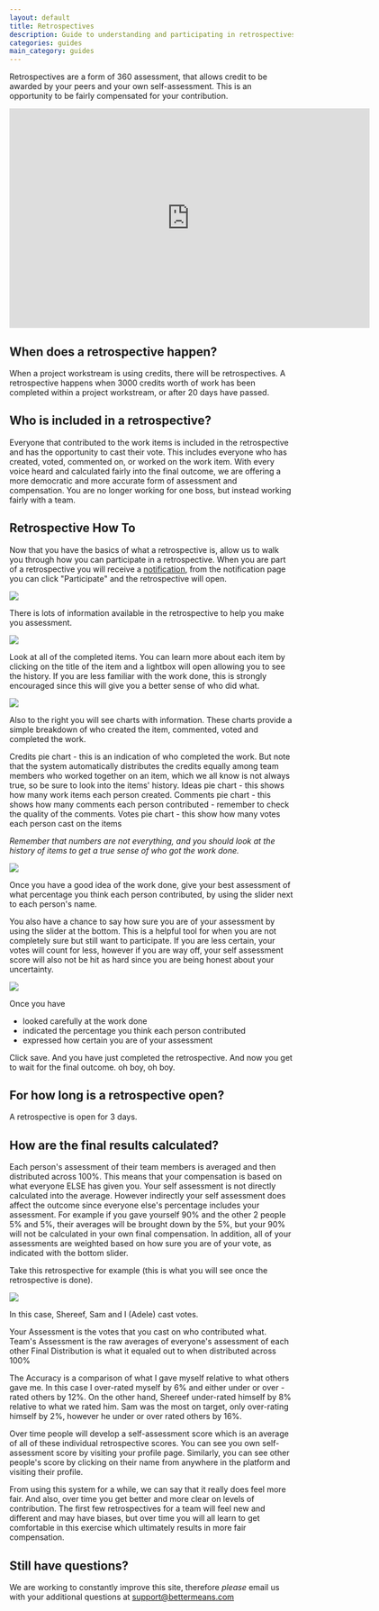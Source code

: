 ```yaml
---
layout: default
title: Retrospectives
description: Guide to understanding and participating in retrospectives
categories: guides
main_category: guides
---
```


Retrospectives are a form of 360 assessment, that allows credit to be awarded by your peers and your own self-assessment. This is an opportunity to be fairly compensated for your contribution.

<object width="640" height="390">
  <param name="movie" value="http://www.youtube.com/v/Fyjn0XQc9jc"></param>
  <param name="allowFullScreen" value="true"></param>
  <embed src="http://www.youtube.com/v/Fyjn0XQc9jc"
  type="application/x-shockwave-flash" allowfullscreen="true"
  width="640" height="390"></embed>
</object>

When does a retrospective happen?
---------------------------------

When a project workstream is using credits, there will be retrospectives. A retrospective happens when 3000 credits worth of work has been completed within a project workstream, or after 20 days have passed.

Who is included in a retrospective?
-----------------------------------

Everyone that contributed to the work items is included in the retrospective and has the opportunity to cast their vote. This includes everyone who has created, voted, commented on, or worked on the work item. With every voice heard and calculated fairly into the final outcome, we are offering a more democratic and more accurate form of assessment and compensation. You are no longer working for one boss, but instead working fairly with a team.

Retrospective How To
--------------------

Now that you have the basics of what a retrospective is, allow us to walk you through how you can participate in a retrospective.
When you are part of a retrospective you will receive a [notification](/notifications), from the notification page you can click "Participate" and the retrospective will open. 

![](/images/retro-note-f.png)

There is lots of information available in the retrospective to help you make you assessment.

![](/images/retro1-f.png)

Look at all of the completed items. You can learn more about each item by clicking on the title of the item and a lightbox will open allowing you to see the history. If you are less familiar with the work done, this is strongly encouraged since this will give you a better sense of who did what. 

![](/images/retro5-f.png)

Also to the right you will see charts with information. These charts provide a simple breakdown of who created the item, commented, voted and completed the work.

Credits pie chart - this is an indication of who completed the work. But note that the system automatically distributes the credits equally among team members who worked together on an item, which we all know is not always true, so be sure to look into the items' history.
Ideas pie chart - this shows how many work items each person created.
Comments pie chart - this shows how many comments each person contributed - remember to check the quality of the comments.
Votes pie chart - this show how many votes each person cast on the items

_Remember that numbers are not everything, and you should look at the history of items to get a true sense of who got the work done._

![](/images/retro4-f.png)


Once you have a good idea of the work done, give your best assessment of what percentage you think each person contributed, by using the slider next to each person's name.

You also have a chance to say how sure you are of your assessment by using the slider at the bottom. This is a helpful tool for when you are not completely sure but still want to participate. If you are less certain, your votes will count for less, however if you are way off, your self assessment score will also not be hit as hard since you are being honest about your uncertainty.

![](/images/retro3-f.png)

Once you have

* looked carefully at the work done
* indicated the percentage you think each person contributed
* expressed how certain you are of your assessment

Click save. And you have just completed the retrospective. And now you get to wait for the final outcome. oh boy, oh boy.

For how long is a retrospective open?
-------------------------------------

A retrospective is open for 3 days.

How are the final results calculated?
-------------------------------------

Each person's assessment of their team members is averaged and then distributed across 100%. This means that your compensation is based on what everyone ELSE has given you. Your self assessment is not directly calculated into the average. However indirectly your self assessment does affect the outcome since everyone else's percentage includes your assessment. For example if you gave yourself 90% and the other 2 people 5% and 5%, their averages will be brought down by the 5%, but your 90% will not be calculated in your own final compensation.  In addition, all of your assessments are weighted based on how sure you are of your vote, as indicated with the bottom slider.

Take this retrospective for example (this is what you will see once the retrospective is done).

![](/images/retro-result-f.png)

In this case, Shereef, Sam and I (Adele) cast votes.

Your Assessment is the votes that you cast on who contributed what.
Team's Assessment is the raw averages of everyone's assessment of each other
Final Distribution is what it equaled out to when distributed across 100%

The Accuracy is a comparison of what I gave myself relative to what others gave me. In this case I over-rated myself by 6% and either under or over - rated others by 12%. On the other hand, Shereef under-rated himself by 8% relative to what we rated him. Sam was the most on target, only over-rating himself by 2%, however he under or over rated others by 16%.

Over time people will develop a self-assessment score which is an average of all of these individual retrospective scores. You can see you own self-assessment score by visiting your profile page. Similarly, you can see other people's score by clicking on their name from anywhere in the platform and visiting their profile.

From using this system for a while, we can say that it really does feel more fair. And also, over time you get better and more clear on levels of contribution. The first few retrospectives for a team will feel new and different and may have biases, but over time you will all learn to get comfortable in this exercise which ultimately results in more fair compensation.

Still have questions? 
---------------------

We are working to constantly improve this site, therefore _please_ email us with your additional questions at <a href="mailto:support@bettermeans.com">support@bettermeans.com</a>
